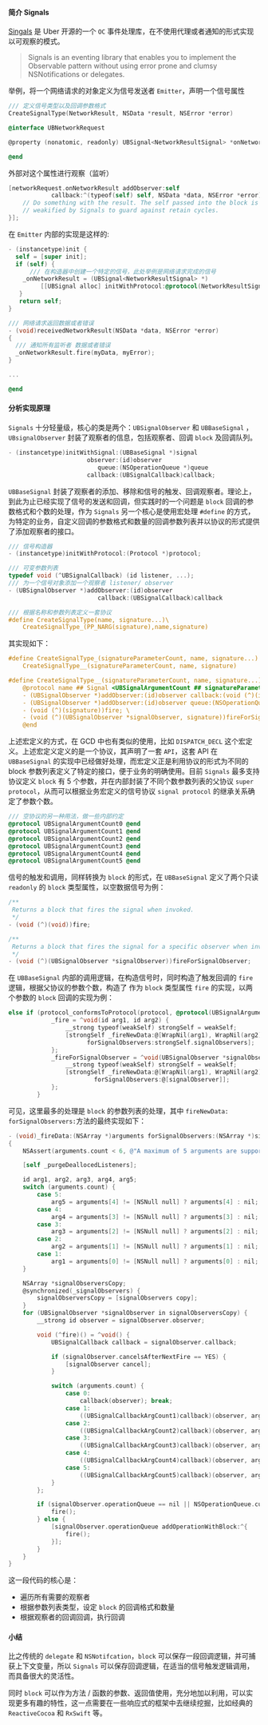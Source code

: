 #### 简介 Signals

[Singals](https://github.com/uber/signals-ios) 是 Uber 开源的一个 ```OC``` 事件处理库，在不使用代理或者通知的形式实现以可观察的模式。

> Signals is an eventing library that enables you to implement the Observable pattern without using error prone and clumsy NSNotifications or delegates.


举例，将一个网络请求的对象定义为信号发送者 ```Emitter```，声明一个信号属性
```Objective-C
/// 定义信号类型以及回调参数格式
CreateSignalType(NetworkResult, NSData *result, NSError *error)

@interface UBNetworkRequest

@property (nonatomic, readonly) UBSignal<NetworkResultSignal> *onNetworkResult;

@end
```

外部对这个属性进行观察（监听）

```Objective-C
[networkRequest.onNetworkResult addObserver:self 
            callback:^(typeof(self) self, NSData *data, NSError *error) {
    // Do something with the result. The self passed into the block is 
    // weakified by Signals to guard against retain cycles.
}];
```

在 ```Emitter``` 内部的实现是这样的:
```Objective-C
- (instancetype)init {
  self = [super init];
  if (self) {
      /// 在构造器中创建一个特定的信号，此处举例是网络请求完成的信号
    _onNetworkResult = (UBSignal<NetworkResultSignal> *)
         [[UBSignal alloc] initWithProtocol:@protocol(NetworkResultSignal)];
   }
   return self;
}

/// 网络请求返回数据或者错误
- (void)receivedNetworkResult(NSData *data, NSError *error) 
{
  /// 通知所有监听者 数据或者错误
  _onNetworkResult.fire(myData, myError);
}

...

@end
```


#### 分析实现原理

```Signals``` 十分轻量级，核心的类是两个：```UBSignalObserver``` 和 ```UBBaseSignal``` ，```UBsignalObserver``` 封装了观察者的信息，包括观察者、回调 ```block``` 及回调队列。

```Objective-C
- (instancetype)initWithSignal:(UBBaseSignal *)signal
                      observer:(id)observer
                         queue:(NSOperationQueue *)queue
                      callback:(UBSignalCallback)callback;
```

```UBBaseSignal``` 封装了观察者的添加、移除和信号的触发、回调观察者。理论上，到此为止已经实现了信号的发送和回调，但实践时的一个问题是 ```block``` 回调的参数格式和个数的处理，作为 ```Signals``` 另一个核心是使用宏处理 ```#define``` 的方式，为特定的业务，自定义回调的参数格式和数量的回调参数列表并以协议的形式提供了添加观察者的接口。

```Objective-C
/// 信号构造器
- (instancetype)initWithProtocol:(Protocol *)protocol;

/// 可变参数列表
typedef void (^UBSignalCallback) (id listener, ...);
/// 为一个信号对象添加一个观察者 listener/ observer
- (UBSignalObserver *)addObserver:(id)observer 
                         callback:(UBSignalCallback)callback
```


```Objective-C
/// 根据名称和参数列表定义一套协议
#define CreateSignalType(name, signature...)\
    CreateSignalType_(PP_NARG(signature),name,signature)
```

其实现如下：

```Objective-C
#define CreateSignalType_(signatureParameterCount, name, signature...) \
    CreateSignalType__(signatureParameterCount, name, signature)

#define CreateSignalType__(signatureParameterCount, name, signature...) \
    @protocol name ## Signal <UBSignalArgumentCount ## signatureParameterCount>\
    - (UBSignalObserver *)addObserver:(id)observer callback:(void (^)(id self, signature))callback; \
    - (UBSignalObserver *)addObserver:(id)observer queue:(NSOperationQueue *)queue callback:(void (^)(id self, signature))callback; \
    - (void (^)(signature))fire; \
    - (void (^)(UBSignalObserver *signalObserver, signature))fireForSignalObserver; \
    @end
```

上述宏定义的方式，在 GCD 中也有类似的使用，比如 ```DISPATCH_DECL``` 这个宏定义。上述宏定义定义的是一个协议，其声明了一套 ```API```，这套 API 在 ```UBBaseSignal``` 的实现中已经做好处理，而宏定义正是利用协议的形式为不同的 block 参数列表定义了特定的接口，便于业务的明确使用。目前 ```Signals``` 最多支持协议定义 ```block``` 有 5 个参数，并在内部封装了不同个数参数列表的父协议 ```super protocol```，从而可以根据业务宏定义的信号协议 ```signal protocol``` 的继承关系确定了参数个数。

```Objective-C
/// 空协议的另一种用法，做一些内部约定
@protocol UBSignalArgumentCount0 @end
@protocol UBSignalArgumentCount1 @end
@protocol UBSignalArgumentCount2 @end
@protocol UBSignalArgumentCount3 @end
@protocol UBSignalArgumentCount4 @end
@protocol UBSignalArgumentCount5 @end

```

信号的触发和调用，同样转换为 ```block``` 的形式，在 ```UBBaseSignal``` 定义了两个只读  ```readonly``` 的 ```block``` 类型属性，以空数据信号为例：
```Objective-C
/**
 Returns a block that fires the signal when invoked.
 */
- (void (^)(void))fire;

/**
 Returns a block that fires the signal for a specific observer when invoked.
 */
- (void (^)(UBSignalObserver *signalObserver))fireForSignalObserver;
```

在 ```UBBaseSignal``` 内部的调用逻辑，在构造信号时，同时构造了触发回调的 ```fire``` 逻辑，根据父协议的参数个数，构造了 作为 ```block``` 类型属性 ```fire``` 的实现，以两个参数的 ```block``` 回调的实现为例：
```Objective-C
else if (protocol_conformsToProtocol(protocol, @protocol(UBSignalArgumentCount2))) {
            _fire = ^void(id arg1, id arg2) {
                __strong typeof(weakSelf) strongSelf = weakSelf;
                [strongSelf _fireNewData:@[WrapNil(arg1), WrapNil(arg2)] 
                      forSignalObservers:strongSelf.signalObservers];
            };
            _fireForSignalObserver = ^void(UBSignalObserver *signalObserver, id arg1, id arg2) {
                __strong typeof(weakSelf) strongSelf = weakSelf;
                [strongSelf _fireNewData:@[WrapNil(arg1), WrapNil(arg2)] 
                        forSignalObservers:@[signalObserver]];
            };
        }
```
可见，这里最多的处理是 ```block``` 的参数列表的处理，其中 ```fireNewData: forSignalObservers:```方法的最终实现如下：

```Objective-C
- (void)_fireData:(NSArray *)arguments forSignalObservers:(NSArray *)signalObservers
{
    NSAssert(arguments.count < 6, @"A maximum of 5 arguments are supported when firing a Signal");

    [self _purgeDeallocedListeners];

    id arg1, arg2, arg3, arg4, arg5;
    switch (arguments.count) {
        case 5:
            arg5 = arguments[4] != [NSNull null] ? arguments[4] : nil;
        case 4:
            arg4 = arguments[3] != [NSNull null] ? arguments[3] : nil;
        case 3:
            arg3 = arguments[2] != [NSNull null] ? arguments[2] : nil;
        case 2:
            arg2 = arguments[1] != [NSNull null] ? arguments[1] : nil;
        case 1:
            arg1 = arguments[0] != [NSNull null] ? arguments[0] : nil;
    }

    NSArray *signalObserversCopy;
    @synchronized(_signalObservers) {
        signalObserversCopy = [signalObservers copy];
    }
    for (UBSignalObserver *signalObserver in signalObserversCopy) {
        __strong id observer = signalObserver.observer;

        void (^fire)() = ^void() {
            UBSignalCallback callback = signalObserver.callback;

            if (signalObserver.cancelsAfterNextFire == YES) {
                [signalObserver cancel];
            }

            switch (arguments.count) {
                case 0:
                    callback(observer); break;
                case 1:
                    ((UBSignalCallbackArgCount1)callback)(observer, arg1); break;
                case 2:
                    ((UBSignalCallbackArgCount2)callback)(observer, arg1, arg2); break;
                case 3:
                    ((UBSignalCallbackArgCount3)callback)(observer, arg1, arg2, arg3); break;
                case 4:
                    ((UBSignalCallbackArgCount4)callback)(observer, arg1, arg2, arg3, arg4); break;
                case 5:
                    ((UBSignalCallbackArgCount5)callback)(observer, arg1, arg2, arg3, arg4, arg5); break;
            }
        };

        if (signalObserver.operationQueue == nil || NSOperationQueue.currentQueue == signalObserver.operationQueue) {
            fire();
        } else {
            [signalObserver.operationQueue addOperationWithBlock:^{
                fire();
            }];
        }
    }
}
```
这一段代码的核心是：
- 遍历所有需要的观察者
- 根据参数列表类型，设定 ```block``` 的回调格式和数量
- 根据观察者的回调回调，执行回调

#### 小结
比之传统的 ```delegate``` 和 ```NSNotifcation```，```block``` 可以保存一段回调逻辑，并可捕获上下文变量，所以 ```Signals``` 可以保存回调逻辑，在适当的信号触发逻辑调用，而具备很大的灵活性。

同时 ```block``` 可以作为方法 / 函数的参数、返回值使用，充分地加以利用，可以实现更多有趣的特性，这一点需要在一些响应式的框架中去继续挖掘，比如经典的 ```ReactiveCocoa``` 和 ```RxSwift``` 等。
